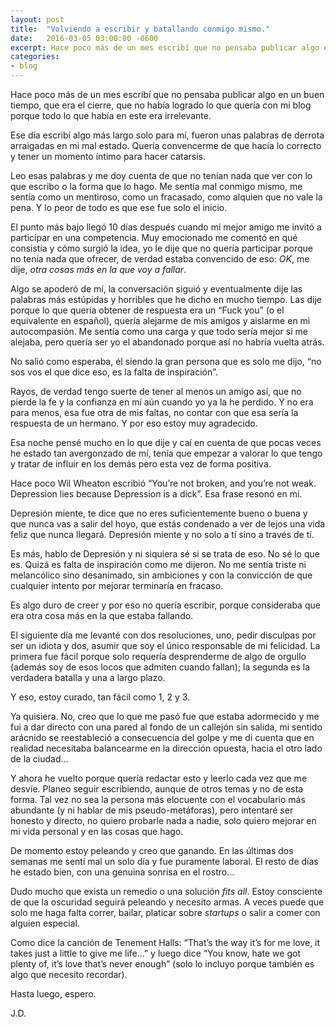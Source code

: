 ```yaml
---
layout: post
title:  "Volviendo a escribir y batallando conmigo mismo."
date:   2016-03-05 03:00:00 -0600
excerpt: Hace poco más de un mes escribí que no pensaba publicar algo en un buen tiempo, que era el cierre, que no había logrado lo que quería con mi blog porque todo lo que había en este era irrelevante. Algo ha cambiado.
categories:
- blog
---
```


Hace poco más de un mes escribí que no pensaba publicar algo en un buen tiempo, que era el cierre, que no había logrado lo que quería con mi blog porque todo lo que había en este era irrelevante.

Ese día escribí algo más largo solo para mí, fueron unas palabras de derrota arraigadas en mi mal estado. Quería convencerme de que hacía lo correcto y tener un momento íntimo para hacer catarsis. 

Leo esas palabras y me doy cuenta de que no tenían nada que ver con lo que escribo o la forma que lo hago. Me sentía mal conmigo mismo, me sentía como un mentiroso, como un fracasado, como alquien que no vale la pena. Y lo peor de todo es que ese fue solo el inicio.

El punto más bajo llegó 10 días después cuando mi mejor amigo me invitó a participar en una competencia. Muy emocionado me comentó en qué consistía y cómo surgió la idea, yo le dije que no quería participar porque no tenía nada que ofrecer, de verdad estaba convencido de eso: *OK*, me dije, *otra cosas más en la que voy a fallar*.

Algo se apoderó de mí, la conversación siguió y eventualmente dije las palabras más estúpidas y horribles que he dicho en mucho tiempo. Las dije porque lo que quería obtener de respuesta era un “Fuck you” (o el equivalente en español), quería alejarme de mis amigos y aislarme en mi autocompasión. Me sentía como una carga y que todo sería mejor si me alejaba, pero quería ser yo el abandonado porque así no habría vuelta atrás.

No salió como esperaba, él siendo la gran persona que es solo me dijo, “no sos vos el que dice eso, es la falta de inspiración”.

Rayos, de verdad tengo suerte de tener al menos un amigo así, que no pierde la fe y la confianza en mí aún cuando yo ya la he perdido. Y no era para menos, esa fue otra de mis faltas, no contar con que esa sería la respuesta de un hermano. Y por eso estoy muy agradecido.

Esa noche pensé mucho en lo que dije y caí en cuenta de que pocas veces he estado tan avergonzado de mí, tenía que empezar a valorar lo que tengo y tratar de influir en los demás pero esta vez de forma positiva. 

Hace poco Wil Wheaton escribió “You’re not broken, and you’re not weak. Depression lies because Depression is a dick”. Esa frase resonó en mí.

Depresión miente, te dice que no eres suficientemente bueno o buena y que nunca vas a salir del hoyo, que estás condenado a ver de lejos una vida feliz que nunca llegará. Depresión miente y no solo a tí sino a través de tí.

Es más, hablo de Depresión y ni siquiera sé si se trata de eso. No sé lo que es. Quizá es falta de inspiración como me dijeron. No me sentía triste ni melancólico sino desanimado, sin ambiciones y con la convicción de que cualquier intento por mejorar terminaría en fracaso.

Es algo duro de creer y por eso no quería escribir, porque consideraba que era otra cosa más en la que estaba fallando.

El siguiente día me levanté con dos resoluciones, uno, pedir disculpas por ser un idiota y dos, asumir que soy el único responsable de mi felicidad. La primera fue fácil porque solo requería desprenderme de algo de orgullo (además soy de esos locos que admiten cuando fallan); la segunda es la verdadera batalla y una a largo plazo.

Y eso, estoy curado, tan fácil como 1, 2 y 3.

Ya quisiera. No, creo que lo que me pasó fue que estaba adormecido y me fui a dar directo con una pared al fondo de un callejón sin salida, mi sentido arácnido se reestableció a consecuencia del golpe y me di cuenta que en realidad necesitaba balancearme en la dirección opuesta, hacia el otro lado de la ciudad...

Y ahora he vuelto porque quería redactar esto y leerlo cada vez que me desvíe. Planeo seguir escribiendo, aunque de otros temas y no de esta forma. Tal vez no sea la persona más elocuente con el vocabulario más abundante (y ni hablar de mis pseudo-metáforas), pero intentaré ser honesto y directo, no quiero probarle nada a nadie, solo quiero mejorar en mi vida personal y en las cosas que hago.

De momento estoy peleando y creo que ganando. En las últimas dos semanas me sentí mal un solo día y fue puramente laboral. El resto de días he estado bien, con una genuina sonrisa en el rostro… 

Dudo mucho que exista un remedio o una solución *fits all*. Estoy consciente de que la oscuridad seguirá peleando y necesito armas. A veces puede que solo me haga falta correr, bailar, platicar sobre *startups* o salir a comer con alguien especial.

Como dice la canción de Tenement Halls: “That’s the way it’s for me love, it takes just a little to give me life...” y luego dice “You know, hate we got plenty of, it’s love that’s never enough” (solo lo incluyo porque también es algo que necesito recordar).

Hasta luego, espero.

J.D.
